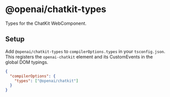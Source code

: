 # @openai/chatkit-types

Types for the ChatKit WebComponent.

## Setup

Add `@openai/chatkit-types` to `compilerOptions.types` in your `tsconfig.json`. This registers the `openai-chatkit` element and its CustomEvents in the global DOM typings.

```json
{
  "compilerOptions": {
    "types": ["@openai/chatkit"]
  }
}
```
